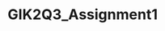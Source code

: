 # GIK2Q3_Assignment1

<!-- *
Write two Word Count programs (with Python) for the serial and parallel computation (a program that counts the occurrences of each word in a collection of documents)

Describe what are the differences (e.g., performance and user time) between them?
* -->